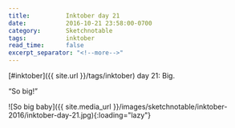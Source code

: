 ```yaml
---
title:          Inktober day 21
date:           2016-10-21 23:58:00-0700
category:       Sketchnotable
tags:           inktober
read_time:      false
excerpt_separator: "<!--more-->"
---
```

[#inktober]({{ site.url }}/tags/inktober) day 21: Big.

“So big!”

![So big baby]({{ site.media_url }}/images/sketchnotable/inktober-2016/inktober-day-21.jpg){:loading="lazy"}

<!--more-->
